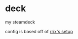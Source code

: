 # deck
my steamdeck

config is based off of [rrix's setup](https://arcology.garden/steam-deck-emacs)